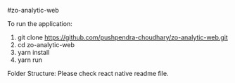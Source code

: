 #zo-analytic-web

To run the application:
1. git clone https://github.com/pushpendra-choudhary/zo-analytic-web.git
2. cd zo-analytic-web
3. yarn install
4. yarn run

Folder Structure: Please check react native readme file. 
